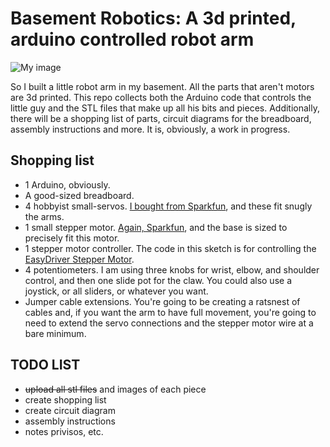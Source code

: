 Basement Robotics: A 3d printed, arduino controlled robot arm
=================

![My image](http://dl.dropbox.com/u/6682410/IMG_20130328_210021.jpg)

So I built a little robot arm in my basement. All the parts that aren't motors are 3d printed. This repo collects both the Arduino code that controls the little guy and the STL files that make up all his bits and pieces. Additionally, there will be a shopping list of parts, circuit diagrams for the breadboard, assembly instructions and more. It is, obviously, a work in progress.

Shopping list
---------
* 1 Arduino, obviously.
* A good-sized breadboard.
* 4 hobbyist small-servos. [I bought from Sparkfun](https://www.sparkfun.com/products/9065), and these fit snugly the arms.
* 1 small stepper motor. [Again, Sparkfun](https://www.sparkfun.com/products/10551), and the base is sized to precisely fit this motor.
* 1 stepper motor controller. The code in this sketch is for controlling the [EasyDriver Stepper Motor](https://www.sparkfun.com/products/10267).
* 4 potentiometers. I am using three knobs for wrist, elbow, and shoulder control, and then one slide pot for the claw. You could also use a joystick, or all sliders, or whatever you want. 
* Jumper cable extensions. You're going to be creating a ratsnest of cables and, if you want the arm to have full movement, you're going to need to extend the servo connections and the stepper motor wire at a bare minimum.


TODO LIST
--------

* ~~upload all stl files~~ and images of each piece
* create shopping list
* create circuit diagram
* assembly instructions
* notes privisos, etc.